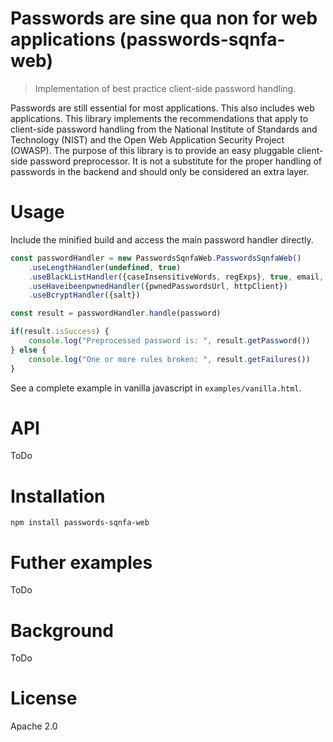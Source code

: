 # Passwords are sine qua non for web applications (passwords-sqnfa-web)
> Implementation of best practice client-side password handling.

Passwords are still essential for most applications. This also includes web applications. This library implements the recommendations that apply to client-side password handling from the National Institute of Standards and Technology (NIST) and the Open Web Application Security Project (OWASP). The purpose of this library is to provide an easy pluggable client-side password preprocessor. It is not a substitute for the proper handling of passwords in the backend and should only be considered an extra layer.

# Usage
Include the minified build and access the main password handler directly.
```javascript
const passwordHandler = new PasswordsSqnfaWeb.PasswordsSqnfaWeb()
    .useLengthHandler(undefined, true)
    .useBlackListHandler({caseInsensitiveWords, regExps}, true, email, 4, 4)
    .useHaveibeenpwnedHandler({pwnedPasswordsUrl, httpClient})
    .useBcryptHandler({salt})

const result = passwordHandler.handle(password)

if(result.isSuccess) {
    console.log("Preprocessed password is: ", result.getPassword())
} else {
    console.log("One or more rules broken: ", result.getFailures())
}
```

See a complete example in vanilla javascript in `examples/vanilla.html`.

# API
ToDo

# Installation
`npm install passwords-sqnfa-web`

# Futher examples
ToDo

# Background
ToDo

# License
Apache 2.0